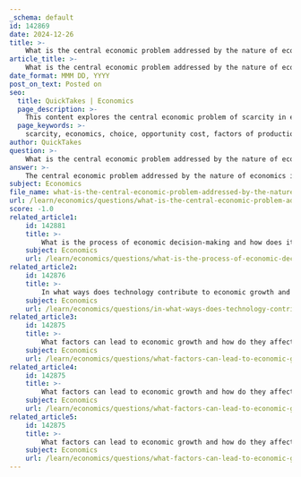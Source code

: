 ```yaml
---
_schema: default
id: 142869
date: 2024-12-26
title: >-
    What is the central economic problem addressed by the nature of economics?
article_title: >-
    What is the central economic problem addressed by the nature of economics?
date_format: MMM DD, YYYY
post_on_text: Posted on
seo:
  title: QuickTakes | Economics
  page_description: >-
    This content explores the central economic problem of scarcity in economics, emphasizing the need for choice, understanding opportunity costs, and effective resource allocation among limited resources to satisfy unlimited human wants.
  page_keywords: >-
    scarcity, economics, choice, opportunity cost, factors of production, resource allocation, production possibility frontier, economic decision-making, limited resources, human wants
author: QuickTakes
question: >-
    What is the central economic problem addressed by the nature of economics?
answer: >-
    The central economic problem addressed by the nature of economics is fundamentally rooted in the concept of scarcity. Scarcity arises because resources are limited while human wants are virtually unlimited. This discrepancy creates a necessity for individuals, firms, and societies to make choices regarding the allocation of their scarce resources to satisfy their needs and wants.\n\nIn economics, resources are categorized as factors of production, which include land, labor, capital, and entrepreneurship. Given that these resources are finite, the economic problem becomes how to effectively utilize them to meet the diverse and often competing demands of society. For instance, a government must decide how to allocate its budget among various sectors such as healthcare, education, and infrastructure, understanding that it cannot fully fund all areas due to limited resources.\n\nThe implications of scarcity lead to several key concepts in economics:\n\n1. **Choice**: Because resources are limited, choices must be made about how to allocate them. This involves prioritizing certain needs and wants over others.\n\n2. **Opportunity Cost**: The opportunity cost of a decision is the value of the next best alternative that is forgone when a choice is made. This concept emphasizes the trade-offs involved in economic decision-making.\n\n3. **Production Possibility Frontier (PPF)**: The PPF illustrates the maximum feasible amount of two goods that can be produced with available resources. It highlights the trade-offs and opportunity costs associated with reallocating resources from one good to another.\n\n4. **Resource Allocation**: The central economic problem necessitates effective resource allocation strategies to maximize utility and efficiency in satisfying human wants.\n\nIn summary, the central economic problem encapsulates the challenges posed by scarcity, leading to the need for choices, the consideration of opportunity costs, and the strategic allocation of resources within an economy. This foundational issue is what drives the study of economics and informs both microeconomic and macroeconomic analysis.
subject: Economics
file_name: what-is-the-central-economic-problem-addressed-by-the-nature-of-economics.md
url: /learn/economics/questions/what-is-the-central-economic-problem-addressed-by-the-nature-of-economics
score: -1.0
related_article1:
    id: 142881
    title: >-
        What is the process of economic decision-making and how does it incorporate opportunity cost?
    subject: Economics
    url: /learn/economics/questions/what-is-the-process-of-economic-decisionmaking-and-how-does-it-incorporate-opportunity-cost
related_article2:
    id: 142876
    title: >-
        In what ways does technology contribute to economic growth and efficiency?
    subject: Economics
    url: /learn/economics/questions/in-what-ways-does-technology-contribute-to-economic-growth-and-efficiency
related_article3:
    id: 142875
    title: >-
        What factors can lead to economic growth and how do they affect the production possibility frontier?
    subject: Economics
    url: /learn/economics/questions/what-factors-can-lead-to-economic-growth-and-how-do-they-affect-the-production-possibility-frontier
related_article4:
    id: 142875
    title: >-
        What factors can lead to economic growth and how do they affect the production possibility frontier?
    subject: Economics
    url: /learn/economics/questions/what-factors-can-lead-to-economic-growth-and-how-do-they-affect-the-production-possibility-frontier
related_article5:
    id: 142875
    title: >-
        What factors can lead to economic growth and how do they affect the production possibility frontier?
    subject: Economics
    url: /learn/economics/questions/what-factors-can-lead-to-economic-growth-and-how-do-they-affect-the-production-possibility-frontier
---
```


&nbsp;